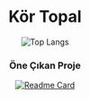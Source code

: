 <div align="center">
  <h1>Kör Topal</h1>

  ![Top Langs](https://github-readme-stats.vercel.app/api/top-langs/?username=kortopal&show_icons=true&theme=gruvbox&layout=compact)
  
  <h3>Öne Çıkan Proje</h3>

  [![Readme Card](https://github-readme-stats.vercel.app/api/pin/?username=kortopal&repo=11A&theme=gruvbox)](https://github.com/kortopal/11A)
</div>

